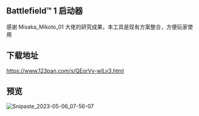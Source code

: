 ﻿## Battlefield™ 1 启动器

感谢 Misaka_Mikoto_01 大佬的研究成果，本工具是现有方案整合，方便玩家使用

## 下载地址

https://www.123pan.com/s/QEorVv-wILv3.html

## 预览

![Snipaste_2023-05-06_07-56-07](https://user-images.githubusercontent.com/28080853/236586788-83d8ca5b-6361-4c36-a615-96c70a1b9a16.png)
